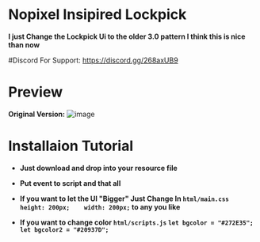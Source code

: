 # Nopixel Insipired Lockpick
**I just Change the Lockpick Ui to the older 3.0 pattern I think this is nice than now**

#Discord For Support:
https://discord.gg/268axUB9

# Preview


**Original Version:** ![image](https://user-images.githubusercontent.com/64354150/168526878-0677616f-f7ed-45bb-81ce-ba3a656a1e8b.png)

# Installaion Tutorial

- **Just download and drop into your resource file**

- **Put event to script and that all**

- **If you want to let the UI "Bigger" Just Change In `html/main.css `    `height: 200px;    width: 200px;` to any you like**

- **If you want to change color `html/scripts.js` `let bgcolor = "#272E35"; let bgcolor2 = "#20937D";`**

